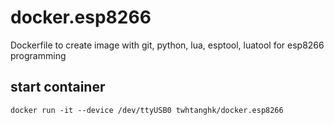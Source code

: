 # docker.esp8266
Dockerfile to create image with git, python, lua, esptool, luatool for esp8266 programming

## start container
```
docker run -it --device /dev/ttyUSB0 twhtanghk/docker.esp8266
```